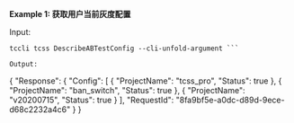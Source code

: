 **Example 1: 获取用户当前灰度配置**



Input: 

```
tccli tcss DescribeABTestConfig --cli-unfold-argument ```

Output: 
```
{
    "Response": {
        "Config": [
            {
                "ProjectName": "tcss_pro",
                "Status": true
            },
            {
                "ProjectName": "ban_switch",
                "Status": true
            },
            {
                "ProjectName": "v20200715",
                "Status": true
            }
        ],
        "RequestId": "8fa9bf5e-a0dc-d89d-9ece-d68c2232a4c6"
    }
}
```

